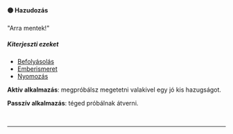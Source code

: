 #### 🟡 Hazudozás

"Arra mentek!"
##### Kiterjeszti ezeket

- [Befolyásolás](../kepzettsegek.vilagi/befolyasolas.md)
- [Emberismeret](../kepzettsegek.vilagi/emberismeret.md)
- [Nyomozás](../kepzettsegek.vilagi/nyomozas.md)

**Aktív alkalmazás**: megpróbálsz megetetni valakivel egy jó kis hazugságot.

**Passzív alkalmazás**: téged próbálnak átverni.

<br />

---
